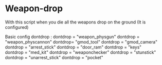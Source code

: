 # Weapon-drop
With this script when you die all the weapons drop on the ground (It is configured)

Basic config
dontdrop :
dontdrop = "weapon_physgun"
dontdrop = "weapon_physcannon"
dontdrop= "gmod_tool"
dontdrop = "gmod_camera"
dontdrop = "arrest_stick"
dontdrop = "door_ram"
dontdrop = "keys"
dontdrop = "med_kit"
dontdrop = "weaponchecker"
dontdrop = "stunstick"
dontdrop = "unarrest_stick"
dontdrop = "pocket"
